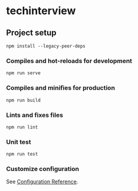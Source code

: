 # techinterview

## Project setup
```
npm install --legacy-peer-deps
```

### Compiles and hot-reloads for development
```
npm run serve
```

### Compiles and minifies for production
```
npm run build
```

### Lints and fixes files
```
npm run lint
```
### Unit test
```
npm run test
```

### Customize configuration
See [Configuration Reference](https://cli.vuejs.org/config/).
